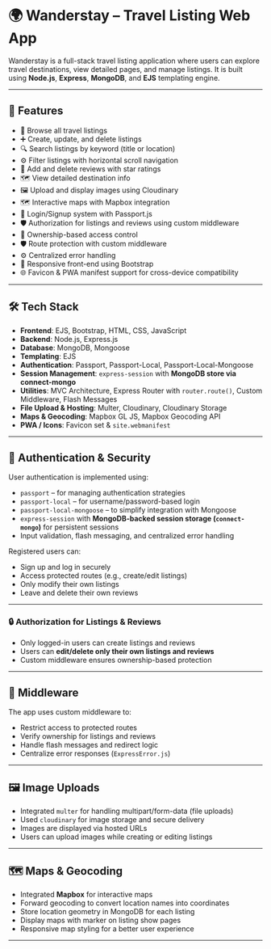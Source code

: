 # 🌍 Wanderstay – Travel Listing Web App

Wanderstay is a full-stack travel listing application where users can explore travel destinations, view detailed pages, and manage listings. It is built using **Node.js**, **Express**, **MongoDB**, and **EJS** templating engine.

---

## 🚀 Features

- 🧭 Browse all travel listings  
- ➕ Create, update, and delete listings
- 🔍 Search listings by keyword (title or location)  
- ⚙️ Filter listings with  horizontal scroll navigation    
- 💬 Add and delete reviews with star ratings  
- 🗺️ View detailed destination info  
- 🖼️ Upload and display images using Cloudinary  
- 🗺️ Interactive maps with Mapbox integration 
- 🔐 Login/Signup system with Passport.js  
- 🛡️ Authorization for listings and reviews using custom middleware  
- 👤 Ownership-based access control  
- 🛡️ Route protection with custom middleware  
- ⚙️ Centralized error handling  
- 📱 Responsive front-end using Bootstrap 
- 🌐 Favicon & PWA manifest support for cross-device compatibility 

---

## 🛠️ Tech Stack

- **Frontend**: EJS, Bootstrap, HTML, CSS, JavaScript  
- **Backend**: Node.js, Express.js  
- **Database**: MongoDB, Mongoose  
- **Templating**: EJS  
- **Authentication**: Passport, Passport-Local, Passport-Local-Mongoose  
- **Session Management**: `express-session` with **MongoDB store via connect-mongo**
- **Utilities**: MVC Architecture, Express Router with `router.route()`, Custom Middleware, Flash Messages  
- **File Upload & Hosting**: Multer, Cloudinary, Cloudinary Storage  
- **Maps & Geocoding**: Mapbox GL JS, Mapbox Geocoding API  
- **PWA / Icons**: Favicon set & `site.webmanifest`

---

## 🔐 Authentication & Security

User authentication is implemented using:

- `passport` – for managing authentication strategies
- `passport-local` – for username/password-based login
- `passport-local-mongoose` – to simplify integration with Mongoose
- `express-session` with **MongoDB-backed session storage (`connect-mongo`)** for persistent sessions 
- Input validation, flash messaging, and centralized error handling

Registered users can:

- Sign up and log in securely
- Access protected routes (e.g., create/edit listings)
- Only modify their own listings
- Leave and delete their own reviews

---

### 🔒 Authorization for Listings & Reviews

- Only logged-in users can create listings and reviews
- Users can **edit/delete only their own listings and reviews**
- Custom middleware ensures ownership-based protection

---

## 🧩 Middleware

The app uses custom middleware to:

- Restrict access to protected routes
- Verify ownership for listings and reviews
- Handle flash messages and redirect logic
- Centralize error responses (`ExpressError.js`)

---

## 🖼️ Image Uploads

- Integrated `multer` for handling multipart/form-data (file uploads)
- Used `cloudinary` for image storage and secure delivery
- Images are displayed via hosted URLs
- Users can upload images while creating or editing listings

---

## 🗺️ Maps & Geocoding

- Integrated **Mapbox** for interactive maps
- Forward geocoding to convert location names into coordinates
- Store location geometry in MongoDB for each listing
- Display maps with marker on listing show pages
- Responsive map styling for a better user experience

---